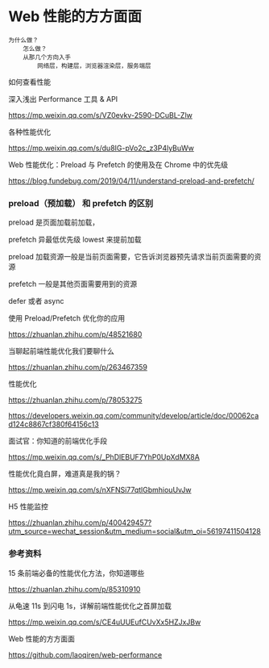 # Web 性能的方方面面

    为什么做？
        怎么做？
        从那几个方向入手
            网络层，构建层，浏览器渲染层，服务端层

如何查看性能

深入浅出 Performance 工具 & API

https://mp.weixin.qq.com/s/VZ0evkv-2590-DCuBL-Zlw

各种性能优化

https://mp.weixin.qq.com/s/du8IG-pVo2c_z3P4lyBuWw

Web 性能优化：Preload 与 Prefetch 的使用及在 Chrome 中的优先级

https://blog.fundebug.com/2019/04/11/understand-preload-and-prefetch/

### preload（预加载） 和 prefetch 的区别

preload 是页面加载前加载，

prefetch 异最低优先级 lowest 来提前加载

preload 加载资源一般是当前页面需要，它告诉浏览器预先请求当前页面需要的资源

prefetch 一般是其他页面需要用到的资源

defer 或者 async

使用 Preload/Prefetch 优化你的应用

https://zhuanlan.zhihu.com/p/48521680

当聊起前端性能优化我们要聊什么

https://zhuanlan.zhihu.com/p/263467359

性能优化

https://zhuanlan.zhihu.com/p/78053275

https://developers.weixin.qq.com/community/develop/article/doc/00062cad124c8867cf380f64156c13

面试官：你知道的前端优化手段

https://mp.weixin.qq.com/s/_PhDlEBUF7YhP0UpXdMX8A

性能优化竟白屏，难道真是我的锅？

https://mp.weixin.qq.com/s/nXFNSi77qtlGbmhiouUvJw

H5 性能监控

https://zhuanlan.zhihu.com/p/400429457?utm_source=wechat_session&utm_medium=social&utm_oi=56197411504128

### 参考资料

15 条前端必备的性能优化方法，你知道哪些

https://zhuanlan.zhihu.com/p/85310910

从龟速 11s 到闪电 1s，详解前端性能优化之首屏加载

https://mp.weixin.qq.com/s/CE4uUUEufCUvXx5HZJxJBw

Web 性能的方方面面

https://github.com/laoqiren/web-performance
